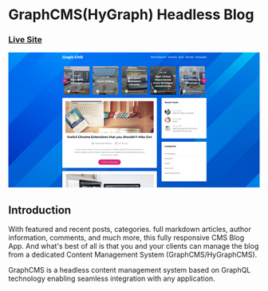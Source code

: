 # GraphCMS(HyGraph) Headless Blog

### [Live Site](https://graphql-blog-velopace.vercel.app/)

![GraphCMS Headless Blog](/68747470733a2f2f692e6962622e636f2f4e6d6e4a6e4b442f696d6167652e706e67.png)

## Introduction
With featured and recent posts, categories. full markdown articles, author information, comments, and much more, this fully responsive CMS Blog App. And what's best of all is that you and your clients can manage the blog from a dedicated Content Management System (GraphCMS/HyGraphCMS).

GraphCMS is a headless content management system based on GraphQL technology enabling seamless integration with any application.